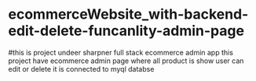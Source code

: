 # ecommerceWebsite_with-backend-edit-delete-funcanlity-admin-page


#this is project undeer sharpner full stack ecommerce admin app
this project have
ecommerce admin page
where all product is show
user can edit or delete
it is connected to myql databse
